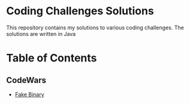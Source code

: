 # Coding Challenges Solutions

This repository contains my solutions to various coding challenges. The solutions are written in Java

# Table of Contents
## CodeWars
- [Fake Binary](https://github.com/eflatto/coding_challenges/blob/main/src/codingchallenges/FakeBinary.java)

